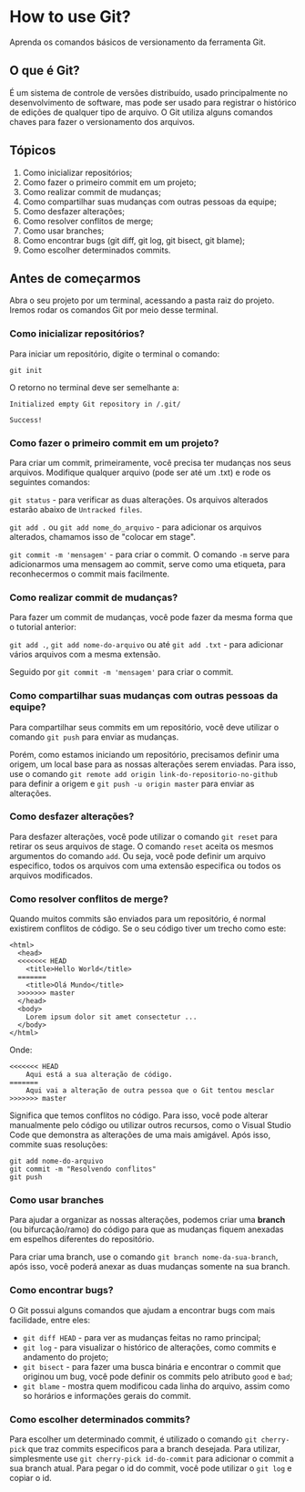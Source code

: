 # How to use Git?

Aprenda os comandos básicos de versionamento da ferramenta Git.

## O que é Git?

É um sistema de controle de versões distribuído, usado principalmente no desenvolvimento de software, mas pode ser usado para registrar o histórico de edições de qualquer tipo de arquivo. O Git utiliza alguns comandos chaves para fazer o versionamento dos arquivos.

## Tópicos 

1. Como inicializar repositórios;
2. Como fazer o primeiro commit em um projeto;
3. Como realizar commit de mudanças;
4. Como compartilhar suas mudanças com outras pessoas da equipe;
5. Como desfazer alterações;
6. Como resolver conflitos de merge;
7. Como usar branches;
8. Como encontrar bugs (git diff, git log, git bisect, git blame);
9. Como escolher determinados commits.

## Antes de começarmos

Abra o seu projeto por um terminal, acessando a pasta raiz do projeto. Iremos rodar os comandos Git por meio desse terminal.

### Como inicializar repositórios?

Para iniciar um repositório, digite o terminal o comando:

`git init`

O retorno no terminal deve ser semelhante a:

```
Initialized empty Git repository in /.git/

Success!
```

### Como fazer o primeiro commit em um projeto?

Para criar um commit, primeiramente, você precisa ter mudanças nos seus arquivos. Modifique qualquer arquivo (pode ser até um .txt) e rode os seguintes comandos:

`git status` - para verificar as duas alterações. Os arquivos alterados estarão abaixo de `Untracked files`.

`git add .` ou `git add nome_do_arquivo` - para adicionar os arquivos alterados, chamamos isso de "colocar em stage".

`git commit -m 'mensagem'` - para criar o commit. O comando `-m` serve para adicionarmos uma mensagem ao commit, serve como uma etiqueta, para reconhecermos o commit mais facilmente.

### Como realizar commit de mudanças?

Para fazer um commit de mudanças, você pode fazer da mesma forma que o tutorial anterior:

`git add .`, `git add nome-do-arquivo` ou até `git add .txt` - para adicionar vários arquivos com a mesma extensão.

Seguido por `git commit -m 'mensagem'` para criar o commit.

### Como compartilhar suas mudanças com outras pessoas da equipe?

Para compartilhar seus commits em um repositório, você deve utilizar o comando `git push` para enviar as mudanças.

Porém, como estamos iniciando um repositório, precisamos definir uma origem, um local base para as nossas alterações serem enviadas. Para isso, use o comando `git remote add origin link-do-repositorio-no-github` para definir a origem e `git push -u origin master` para enviar as alterações.

### Como desfazer alterações?

Para desfazer alterações, você pode utilizar o comando `git reset` para retirar os seus arquivos de stage. O comando `reset` aceita os mesmos argumentos do comando `add`. Ou seja, você pode definir um arquivo especifico, todos os arquivos com uma extensão especifica ou todos os arquivos modificados.

### Como resolver conflitos de merge?

Quando muitos commits são enviados para um repositório, é normal existirem conflitos de código. Se o seu código tiver um trecho como este:

```
<html>
  <head>
  <<<<<<< HEAD
    <title>Hello World</title>
  =======
    <title>Olá Mundo</title>
  >>>>>>> master
  </head>
  <body>
    Lorem ipsum dolor sit amet consectetur ...
  </body>
</html>
```

Onde:

```
<<<<<<< HEAD
	Aqui está a sua alteração de código.
=======
	Aqui vai a alteração de outra pessoa que o Git tentou mesclar
>>>>>>> master
```

Significa que temos conflitos no código. Para isso, você pode alterar manualmente pelo código ou utilizar outros recursos, como o Visual Studio Code que demonstra as alterações de uma mais amigável. Após isso, commite suas resoluções:

```
git add nome-do-arquivo
git commit -m "Resolvendo conflitos"
git push
```

### Como usar branches

Para ajudar a organizar as nossas alterações, podemos criar uma **branch** (ou bifurcação/ramo) do código para que as mudanças fiquem anexadas em espelhos diferentes do repositório.

Para criar uma branch, use o comando `git branch nome-da-sua-branch`, após isso, você poderá anexar as duas mudanças somente na sua branch.

### Como encontrar bugs?

O Git possui alguns comandos que ajudam a encontrar bugs com mais facilidade, entre eles:

* `git diff HEAD` - para ver as mudanças feitas no ramo principal; 
* `git log` - para visualizar o histórico de alterações, como commits e andamento do projeto;
* `git bisect` - para fazer uma busca binária e encontrar o commit que originou um bug, você pode definir os commits pelo atributo `good` e `bad`;
* `git blame` - mostra quem modificou cada linha do arquivo, assim como so horários e informações gerais do commit.

### Como escolher determinados commits?

Para escolher um determinado commit, é utilizado o comando `git cherry-pick` que traz commits especificos para a branch desejada. Para utilizar, simplesmente use `git cherry-pick id-do-commit` para adicionar o commit a sua branch atual. Para pegar o id do commit, você pode utilizar o `git log` e copiar o id.
